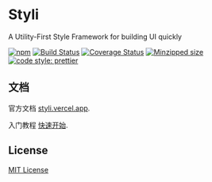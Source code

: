 # Styli

A Utility-First Style Framework for building UI quickly

[![npm](https://img.shields.io/npm/v/@styli/core.svg)](https://www.npmjs.com/package/@styli/core) [![Build Status](https://travis-ci.org/forsigner/styli.svg?branch=master)](https://travis-ci.org/forsigner/styli) [![Coverage Status](https://coveralls.io/repos/github/forsigner/@styli/core/badge.svg?branch=master)](https://coveralls.io/github/forsigner/@styli/core?branch=master) [![Minzipped size](https://img.shields.io/bundlephobia/minzip/@styli/core.svg)](https://bundlephobia.com/result?p=@styli/core) [![code style: prettier](https://img.shields.io/badge/code_style-prettier-ff69b4.svg)](https://github.com/prettier/prettier)

## 文档

官方文档 [styli.vercel.app](https://styli.vercel.app/).

入门教程 [快速开始](https://styli.vercel.app/docs/getting-started).

## License

[MIT License](https://github.com/forsigner/styli/blob/master/LICENSE)
